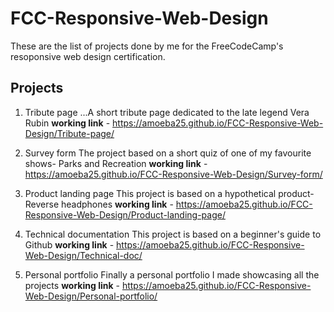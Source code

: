 # FCC-Responsive-Web-Design

These are the list of projects done by me for the FreeCodeCamp's resoponsive web design certification. 

## Projects

1. Tribute page
...A short tribute page dedicated to the late legend Vera Rubin 
**working link** - https://amoeba25.github.io/FCC-Responsive-Web-Design/Tribute-page/

2. Survey form
The project based on a short quiz of one of my favourite shows- Parks and Recreation
**working link** - https://amoeba25.github.io/FCC-Responsive-Web-Design/Survey-form/

3. Product landing page
This project is based on a hypothetical product- Reverse headphones
**working link** - https://amoeba25.github.io/FCC-Responsive-Web-Design/Product-landing-page/

4. Technical documentation
This project is based on a beginner's guide to Github
**working link** - https://amoeba25.github.io/FCC-Responsive-Web-Design/Technical-doc/

5. Personal portfolio
Finally a personal portfolio I made showcasing all the projects
**working link** - https://amoeba25.github.io/FCC-Responsive-Web-Design/Personal-portfolio/
